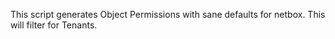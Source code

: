This script generates Object Permissions with sane defaults for netbox. This will filter for Tenants.


